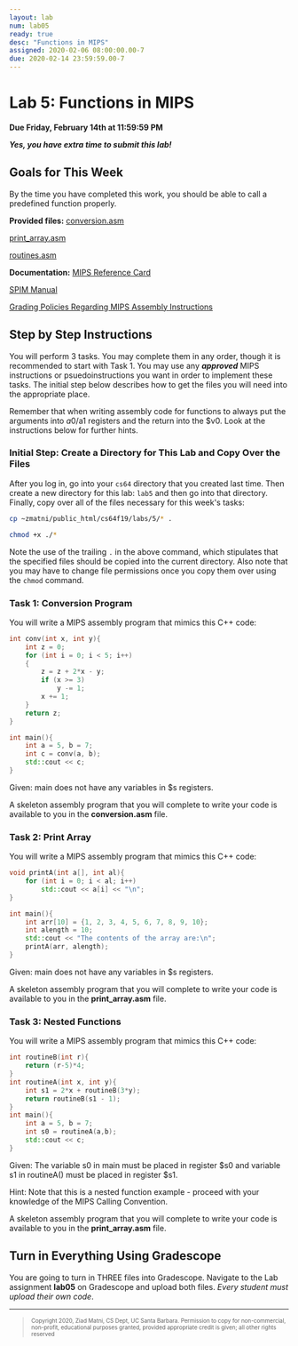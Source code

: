 ```yaml
---
layout: lab
num: lab05
ready: true
desc: "Functions in MIPS"
assigned: 2020-02-06 08:00:00.00-7
due: 2020-02-14 23:59:59.00-7
---
```


# Lab 5: Functions in MIPS

**Due Friday, February 14th at 11:59:59 PM**

***Yes, you have extra time to submit this lab!***

## Goals for This Week

By the time you have completed this work, you should be able to call a predefined function properly.

**Provided files:**
[conversion.asm](/w20/lab/lab05/conversion.asm)

[print_array.asm](/w20/lab/lab05/print_array.asm)

[routines.asm](/w20/lab/lab05/routines.asm)

**Documentation:**
[MIPS Reference Card](/w20/lab/documentation/MIPS_reference_card.pdf)

[SPIM Manual](/w20/lab/documentation/spim.pdf) 

[Grading Policies Regarding MIPS Assembly Instructions](/w20/lab/documentation/mips_instruction_policy.html)


## Step by Step Instructions

You will perform 3 tasks. You may complete them in any order, though it is recommended to start with Task 1.
You may use any ***approved*** MIPS instructions or psuedoinstructions you want in order to implement these tasks.
The initial step below describes how to get the files you will need into the appropriate place.

Remember that when writing assembly code for functions to always put the arguments into $a0/$a1 registers and the return into the $v0. Look at the instructions below for further hints.


### Initial Step: Create a Directory for This Lab and Copy Over the Files

After you log in, go into your <code>cs64</code> directory that you created last time. Then create a new directory for this lab: <code>lab5</code> and then go into that directory. Finally, copy over all of the files necessary for this week's tasks:

```bash
cp ~zmatni/public_html/cs64f19/labs/5/* .

chmod +x ./*
```

Note the use of the trailing <code>.</code> in the above command, which stipulates that the specified files should be copied into the current directory. Also note that you may have to change file permissions once you copy them over using the <code>chmod</code> command.

### Task 1: Conversion Program

You will write a MIPS assembly program that mimics this C++ code:

```cpp
int conv(int x, int y){
    int z = 0;
    for (int i = 0; i < 5; i++)
    {
        z = z + 2*x - y;
        if (x >= 3)
            y -= 1;
        x += 1;
    }
    return z;
}

int main(){
    int a = 5, b = 7;
    int c = conv(a, b);
    std::cout << c;
}
```

Given: main does not have any variables in $s registers.

A skeleton assembly program that you will complete to write your code is available to you in the **conversion.asm** file.

### Task 2: Print Array

You will write a MIPS assembly program that mimics this C++ code:

```cpp
void printA(int a[], int al){
    for (int i = 0; i < al; i++)
        std::cout << a[i] << "\n";
}

int main(){
    int arr[10] = {1, 2, 3, 4, 5, 6, 7, 8, 9, 10};
    int alength = 10;
    std::cout << "The contents of the array are:\n";
    printA(arr, alength);
}
```

Given: main does not have any variables in $s registers.

A skeleton assembly program that you will complete to write your code is available to you in the **print_array.asm** file.

### Task 3: Nested Functions

You will write a MIPS assembly program that mimics this C++ code:

```cpp
int routineB(int r){
    return (r-5)*4;
}
int routineA(int x, int y){
    int s1 = 2*x + routineB(3*y);
    return routineB(s1 - 1);
}
int main(){
    int a = 5, b = 7;
    int s0 = routineA(a,b);
    std::cout << c;
}
```

Given: The variable s0 in main must be placed in register $s0 and variable s1 in routineA() must be placed in register $s1.

Hint: Note that this is a nested function example - proceed with your knowledge of the MIPS Calling Convention.

A skeleton assembly program that you will complete to write your code is available to you in the **print_array.asm** file.

## Turn in Everything Using Gradescope
You are going to turn in THREE files into Gradescope.
Navigate to the Lab assignment **lab05** on Gradescope and upload both files. *Every student must upload their own code*.

<hr>
<blockquote><font size="1">
Copyright 2020, Ziad Matni, CS Dept, UC Santa Barbara. Permission to copy for non-commercial, non-profit, educational purposes granted, provided appropriate credit is given;  all other rights reserved

